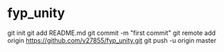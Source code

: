 # fyp_unity
git init
git add README.md
git commit -m "first commit"
git remote add origin https://github.com/v27855/fyp_unity.git
git push -u origin master
